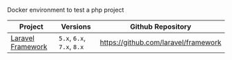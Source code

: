 Docker environment to test a php project

| Project | Versions | Github Repository |
|---------|----------|-------------------|
| [Laravel Framework](./laravel-framework) | `5.x`, `6.x`, `7.x`, `8.x` | https://github.com/laravel/framework |
